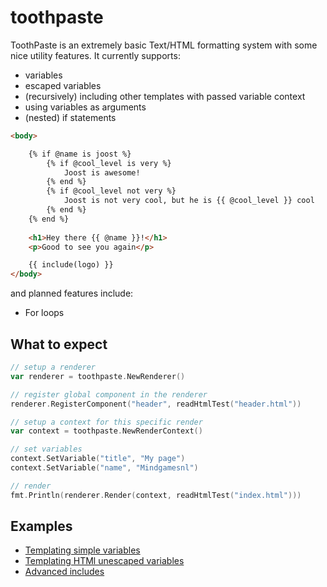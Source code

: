 # toothpaste
ToothPaste is an extremely basic Text/HTML formatting system with some nice utility features. It currently supports:
 - variables
 - escaped variables
 - (recursively) including other templates with passed variable context
 - using variables as arguments
 - (nested) if statements

```html
<body>

    {% if @name is joost %}
        {% if @cool_level is very %}
            Joost is awesome!
        {% end %}
        {% if @cool_level not very %}
            Joost is not very cool, but he is {{ @cool_level }} cool
        {% end %}
    {% end %}
    
    <h1>Hey there {{ @name }}!</h1>
    <p>Good to see you again</p>

    {{ include(logo) }}
</body>
```

and planned features include:
 - For loops

## What to expect
```go
// setup a renderer
var renderer = toothpaste.NewRenderer()

// register global component in the renderer
renderer.RegisterComponent("header", readHtmlTest("header.html"))

// setup a context for this specific render
var context = toothpaste.NewRenderContext()

// set variables
context.SetVariable("title", "My page")
context.SetVariable("name", "Mindgamesnl")

// render
fmt.Println(renderer.Render(context, readHtmlTest("index.html")))
```

## Examples
 - [Templating simple variables](examples/simple-variable/)
 - [Templating HTMl unescaped variables](examples/unescaped-variable/)
 - [Advanced includes](examples/include-example/)
